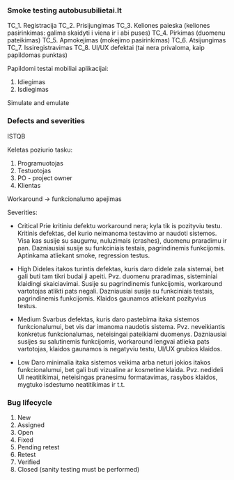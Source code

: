 ### Smoke testing autobusubilietai.lt

TC_1. Registracija
TC_2. Prisijungimas
TC_3. Keliones paieska (keliones pasirinkimas: galima skaidyti i viena ir i abi puses)
TC_4. Pirkimas (duomenu pateikimas)
TC_5. Apmokejimas (mokejimo pasirinkimas)
TC_6. Atsijungimas
TC_7. Issiregistravimas
TC_8. UI/UX defektai (tai nera privaloma, kaip papildomas punktas)

Papildomi testai mobiliai aplikacijai:
1. Idiegimas
2. Isdiegimas


Simulate and emulate

### Defects and severities
ISTQB

Keletas poziurio tasku:
1. Programuotojas
2. Testuotojas
3. PO - project owner
4. Klientas

Workaround -> funkcionalumo apejimas

Severities:
* Critical 
    Prie kritiniu defektu workaround nera; kyla tik is pozityviu testu.
    Kritinis defektas, del kurio neimanoma testavimo ar naudoti sistemos. Visa kas susije su saugumu, nuluzimais (crashes), duomenu praradimu ir pan.
    Dazniausiai susije su funkciniais testais, pagrindinemis funkcijomis. Aptinkama atliekant smoke, regression testus. 

* High 
    Dideles itakos turintis defektas, kuris daro didele zala sistemai, bet gali buti tam tikri budai ji apeiti.
    Pvz. duomenu praradimas, sisteminiai klaidingi skaiciavimai.
    Susije su pagrindinemis funkcijomis, workaround vartotojas atlikti pats negali. Dazniausiai susije su funkciniais testais, pagrindinemis funkcijomis.
    Klaidos gaunamos atliekant pozityvius testus.

* Medium 
    Svarbus defektas, kuris daro pastebima itaka sistemos funkcionalumui, bet vis dar imanoma naudotis sistema. 
    Pvz. neveikiantis konkretus funkcionalumas, neteisingai pateikiami duomenys. 
    Dazniausiai susijes su salutinemis funkcijomis, workaround lengvai atlieka pats vartotojas, klaidos gaunamos is negatyviu testu, UI/UX grubios klaidos.

* Low
    Daro minimalia itaka sistemos veikima arba neturi jokios itakos funkcionalumui, bet gali buti vizualine ar kosmetine klaida. 
    Pvz. nedideli UI neatitikimai, neteisingas pranesimu formatavimas, rasybos klaidos, mygtuko isdestumo neatitikimas ir t.t.

### Bug lifecycle

1. New 
2. Assigned 
3. Open
4. Fixed
5. Pending retest
6. Retest
7. Verified
8. Closed (sanity testing must be performed)

